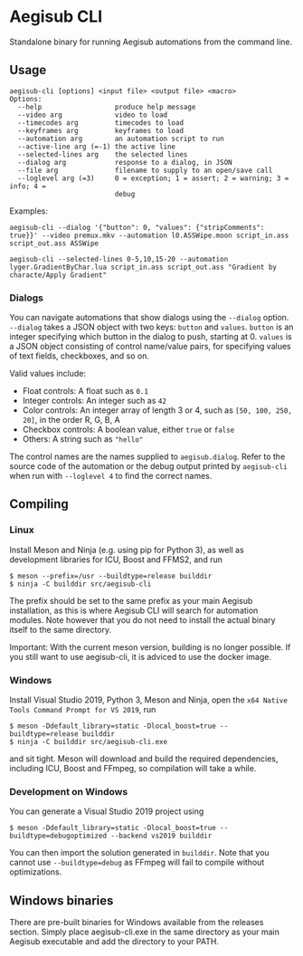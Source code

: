 # Aegisub CLI

Standalone binary for running Aegisub automations from the command line.

## Usage

```
aegisub-cli [options] <input file> <output file> <macro>
Options:
  --help                  produce help message
  --video arg             video to load
  --timecodes arg         timecodes to load
  --keyframes arg         keyframes to load
  --automation arg        an automation script to run
  --active-line arg (=-1) the active line
  --selected-lines arg    the selected lines
  --dialog arg            response to a dialog, in JSON
  --file arg              filename to supply to an open/save call
  --loglevel arg (=3)     0 = exception; 1 = assert; 2 = warning; 3 = info; 4 =
                          debug
```

Examples:
```
aegisub-cli --dialog '{"button": 0, "values": {"stripComments": true}}' --video premux.mkv --automation l0.ASSWipe.moon script_in.ass script_out.ass ASSWipe

aegisub-cli --selected-lines 0-5,10,15-20 --automation lyger.GradientByChar.lua script_in.ass script_out.ass "Gradient by characte/Apply Gradient"
```

### Dialogs

You can navigate automations that show dialogs using the `--dialog` option.
`--dialog` takes a JSON object with two keys: `button` and `values`.
`button` is an integer specifying which button in the dialog to push, starting at 0.
`values` is a JSON object consisting of control name/value pairs, for specifying values of text fields, checkboxes, and so on.

Valid values include:

* Float controls: A float such as `0.1`
* Integer controls: An integer such as `42`
* Color controls: An integer array of length 3 or 4, such as `[50, 100, 250, 20]`, in the order R, G, B, A
* Checkbox controls: A boolean value, either `true` or `false`
* Others: A string such as `"hello"`

The control names are the names supplied to `aegisub.dialog`.
Refer to the source code of the automation or the debug output printed by `aegisub-cli` when run with `--loglevel 4` to find the correct names.

## Compiling

### Linux

Install Meson and Ninja (e.g. using pip for Python 3), as well as development libraries for ICU, Boost and FFMS2, and run

```
$ meson --prefix=/usr --buildtype=release builddir
$ ninja -C builddir src/aegisub-cli
```

The prefix should be set to the same prefix as your main Aegisub installation, as this is where Aegisub CLI will search for automation modules.
Note however that you do not need to install the actual binary itself to the same directory.

Important: With the current meson version, building is no longer possible. If you still want to use aegisub-cli, it is adviced to use the docker image.

### Windows

Install Visual Studio 2019, Python 3, Meson and Ninja, open the `x64 Native Tools Command Prompt for VS 2019`, run

```
$ meson -Ddefault_library=static -Dlocal_boost=true --buildtype=release builddir
$ ninja -C builddir src/aegisub-cli.exe
```

and sit tight.
Meson will download and build the required dependencies, including ICU, Boost and FFmpeg, so compilation will take a while.

### Development on Windows

You can generate a Visual Studio 2019 project using
```
$ meson -Ddefault_library=static -Dlocal_boost=true --buildtype=debugoptimized --backend vs2019 builddir
```

You can then import the solution generated in `builddir`.
Note that you cannot use `--buildtype=debug` as FFmpeg will fail to compile without optimizations.

## Windows binaries

There are pre-built binaries for Windows available from the releases section.
Simply place aegisub-cli.exe in the same directory as your main Aegisub executable and add the directory to your PATH.
